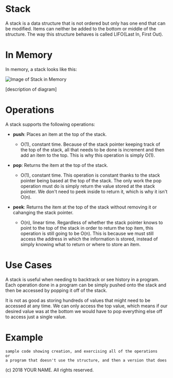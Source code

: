 # Stack

A stack is a data structure that is not ordered but only has one end that can be modified. Items can neither be added to the bottom or middle of the structure. The way this structure behaves is called LIFO(Last In, First Out).

# In Memory

In memory, a stack looks like this:

![Image of Stack in Memory](images/stack_memory.png)

\[description of diagram\]

# Operations

A stack supports the following operations:

* **push**: Places an item at the top of the stack.
  * O(1), constant time. Because of the stack pointer keeping track of the top of the stack, all that needs to be done is increment and then add an item to the top. This is why this operation is simply O(1).

* **pop**: Returns the item at the top of the stack.
  * O(1), constant time. This operation is constant thanks to the stack pointer being based at the top of the stack. The only work the pop operation must do is simply return the value stored at the stack pointer. We don't need to peek inside to return it, which is why it isn't O(n).

* **peek**: Returns the item at the top of the stack without removing it or cahanging the stack pointer.
  * O(n), linear time. Regardless of whether the stack pointer knows to point to the top of the stack in order to return the top item, this operation is still going to be O(n). This is because we must still access the address in which the information is stored, instead of simply knowing what to return or where to store an item.

# Use Cases

A stack is useful when needing to backtrack or see history in a program. Each operation done in a program can be simply pushed onto the stack and then be accessed by popping it off of the stack.

It is not as good as storing hundreds of values that might need to be accessed at any time. We can only access the top value, which means if our desired value was at the bottom we would have to pop everything else off to access just a single value.

# Example

```
sample code showing creation, and exercising all of the operations
or
a program that doesn't use the structure, and then a version that does
```

(c) 2018 YOUR NAME. All rights reserved.

